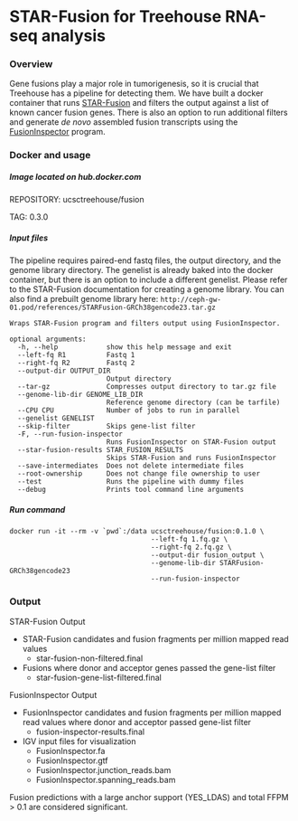 
STAR-Fusion for Treehouse RNA-seq analysis
====================


### Overview

Gene fusions play a major role in tumorigenesis, so it is crucial that Treehouse has a pipeline for detecting them. We have built a docker container that runs [STAR-Fusion](https://github.com/STAR-Fusion/STAR-Fusion/wiki) and filters the output against a list of known cancer fusion genes. There is also an option to run additional filters and generate *de novo* assembled fusion transcripts using the [FusionInspector](https://github.com/FusionInspector/FusionInspector/wiki/Home/5fb0116687e9f80a7e926e55657b46392b781f64) program.

### Docker and usage

##### Image located on hub.docker.com

REPOSITORY: ucsctreehouse/fusion

TAG: 0.3.0


##### Input files

The pipeline requires paired-end fastq files, the output directory, and the genome library directory. The genelist is already baked into the docker container, but there is an option to include a different genelist. Please refer to the STAR-Fusion documentation for creating a genome library. You can also find a prebuilt genome library here: `http://ceph-gw-01.pod/references/STARFusion-GRCh38gencode23.tar.gz` 

```
Wraps STAR-Fusion program and filters output using FusionInspector.

optional arguments:
  -h, --help            show this help message and exit
  --left-fq R1          Fastq 1
  --right-fq R2         Fastq 2
  --output-dir OUTPUT_DIR
                        Output directory
  --tar-gz              Compresses output directory to tar.gz file
  --genome-lib-dir GENOME_LIB_DIR
                        Reference genome directory (can be tarfile)
  --CPU CPU             Number of jobs to run in parallel
  --genelist GENELIST
  --skip-filter         Skips gene-list filter
  -F, --run-fusion-inspector
                        Runs FusionInspector on STAR-Fusion output
  --star-fusion-results STAR_FUSION_RESULTS
                        Skips STAR-Fusion and runs FusionInspector
  --save-intermediates  Does not delete intermediate files
  --root-ownership      Does not change file ownership to user
  --test                Runs the pipeline with dummy files
  --debug               Prints tool command line arguments
```


##### Run command
```
docker run -it --rm -v `pwd`:/data ucsctreehouse/fusion:0.1.0 \
                                   --left-fq 1.fq.gz \
                                   --right-fq 2.fq.gz \
                                   --output-dir fusion_output \
                                   --genome-lib-dir STARFusion-GRCh38gencode23
                                   --run-fusion-inspector
```

### **Output**
STAR-Fusion Output
* STAR-Fusion candidates and fusion fragments per million mapped read values
    * star-fusion-non-filtered.final
* Fusions where donor and acceptor genes passed the gene-list filter
    * star-fusion-gene-list-filtered.final

FusionInspector Output
* FusionInspector candidates and fusion fragments per million mapped read values where donor and acceptor passed gene-list filter
    * fusion-inspector-results.final
* IGV input files for visualization
    * FusionInspector.fa
    * FusionInspector.gtf
    * FusionInspector.junction_reads.bam
    * FusionInspector.spanning_reads.bam

Fusion predictions with a large anchor support (YES_LDAS) and total FFPM > 0.1 are considered significant.
